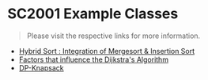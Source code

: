 # SC2001 Example Classes
> Please visit the respective links for more information.
* [Hybrid Sort : Integration of Mergesort & Insertion Sort](https://github.com/Ry3nG/Hybrid-Sort-based-on-Insertion-Sort-and-Merge-Sort)
* [Factors that influence the Dijkstra's Algorithm](https://github.com/Ry3nG/Factors-that-influence-the-Dijkstra-s-Algorithm)
* [DP-Knapsack](https://github.com/Ry3nG/Dp-Knapsack)